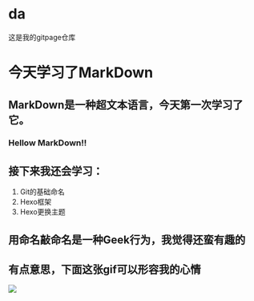 # da
这是我的gitpage仓库
# 今天学习了MarkDown
## MarkDown是一种超文本语言，今天第一次学习了它。
### Hellow MarkDown!!
## 接下来我还会学习：
1. Git的基础命名
1. Hexo框架
1. Hexo更换主题
## 用命名敲命名是一种Geek行为，我觉得还蛮有趣的
## 有点意思，下面这张gif可以形容我的心情
![](https://qgt-style.oss-cn-hangzhou.aliyuncs.com/newcoursep4/g1/g1-2-2/tenor.gif)
